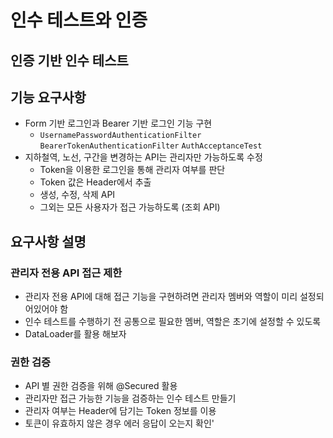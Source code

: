 # 인수 테스트와 인증

## 인증 기반 인수 테스트

## 기능 요구사항

- Form 기반 로그인과 Bearer 기반 로그인 기능 구현
    - `UsernamePasswordAuthenticationFilter`  `BearerTokenAuthenticationFilter` `AuthAcceptanceTest`
- 지하철역, 노선, 구간을 변경하는 API는 관리자만 가능하도록 수정
    - Token을 이용한 로그인을 통해 관리자 여부를 판단
    - Token 값은 Header에서 추출
    - 생성, 수정, 삭제 API
    - 그외는 모든 사용자가 접근 가능하도록 (조회 API)

## 요구사항 설명

### 관리자 전용 API 접근 제한

- 관리자 전용 API에 대해 접근 기능을 구현하려면 관리자 멤버와 역할이 미리 설정되어있어야 함
- 인수 테스트를 수행하기 전 공통으로 필요한 멤버, 역할은 초기에 설정할 수 있도록
- DataLoader를 활용 해보자

### 권한 검증

- API 별 권한 검증을 위해 @Secured 활용
- 관리자만 접근 가능한 기능을 검증하는 인수 테스트 만들기
- 관리자 여부는 Header에 담기는 Token 정보를 이용
- 토큰이 유효하지 않은 경우 에러 응답이 오는지 확인'
